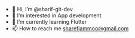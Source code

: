- 👋 Hi, I’m @sharif-git-dev
- 👀 I’m interested in App development
- 🌱 I’m currently learning Flutter
- 📫 How to reach me sharefjammoo@gmail.com

<!---
sharif-git-dev/sharif-git-dev is a ✨ special ✨ repository because its `README.md` (this file) appears on your GitHub profile.
You can click the Preview link to take a look at your changes.
--->
